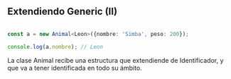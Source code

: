 
## Extendiendo Generic (II)


```ts

const a = new Animal<Leon>({nombre: 'Simba', peso: 200});

console.log(a.nombre); // Leon


```

La clase Animal recibe una estructura que extendiende de Identificador, y que va a tener identificada en todo su ámbito.
